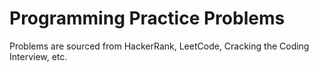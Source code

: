 # Programming Practice Problems 

Problems are sourced from HackerRank, LeetCode, Cracking the Coding Interview, etc. 
